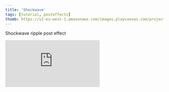 ```yaml
---
title: 'Shockwave'
tags: [tutorial, posteffects]
thumb: https://s3-eu-west-1.amazonaws.com/images.playcanvas.com/projects/12/440868/136A8D-image-75.jpg
---
```

Shockwave ripple post effect
<div className="iframe-container">
    <iframe loading="lazy" src="https://playcanv.as/p/c16yO94k/" title="Shockwave" webkitallowfullscreen="true" mozallowfullscreen="true" allow="autoplay" allowfullscreen="true" allowvr="" scrolling="no" frameborder="0" />
</div>
